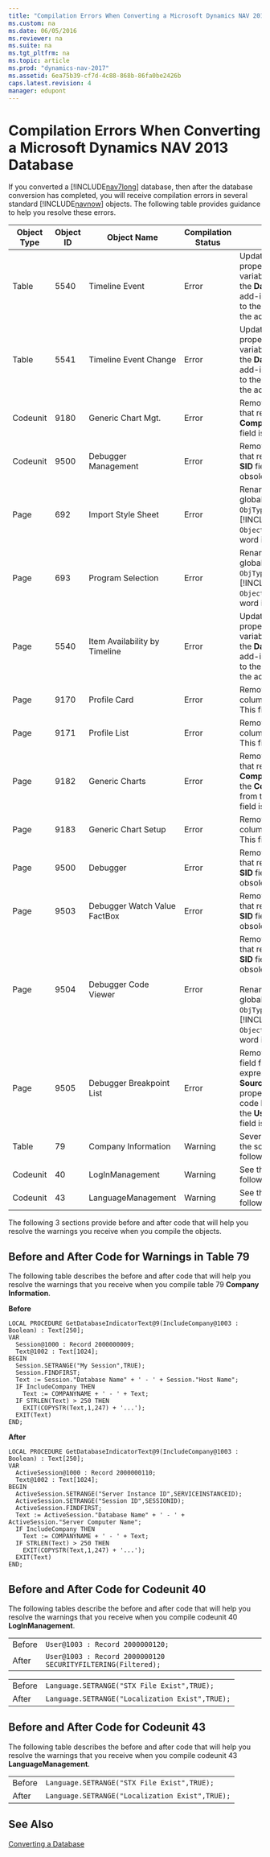 ```yaml
---
title: "Compilation Errors When Converting a Microsoft Dynamics NAV 2013 Database"
ms.custom: na
ms.date: 06/05/2016
ms.reviewer: na
ms.suite: na
ms.tgt_pltfrm: na
ms.topic: article
ms.prod: "dynamics-nav-2017"
ms.assetid: 6ea75b39-cf7d-4c88-868b-86fa0be2426b
caps.latest.revision: 4
manager: edupont
---
```

# Compilation Errors When Converting a Microsoft Dynamics NAV 2013 Database
If you converted a [!INCLUDE[nav7long](includes/nav7long_md.md)] database, then after the database conversion has completed, you will receive compilation errors in several standard [!INCLUDE[navnow](includes/navnow_md.md)] objects. The following table provides guidance to help you resolve these errors.  
  
|Object Type|Object ID|Object Name|Compilation Status|Solution|  
|-----------------|---------------|-----------------|------------------------|--------------|  
|Table|5540|Timeline Event|Error|Update the **Subtype** property of the variables that reference the **DataVisualization** add-in with references to the new version of the add-in.|  
|Table|5541|Timeline Event Change|Error|Update the **Subtype** property of the variables that reference the **DataVisualization** add-in with references to the new version of the add-in.|  
|Codeunit|9180|Generic Chart Mgt.|Error|Remove the code line that refers to the **Company** field. This field is obsolete.|  
|Codeunit|9500|Debugger Management|Error|Remove the code lines that refer to the **User SID** field. This field is obsolete.|  
|Page|692|Import Style Sheet|Error|Rename the `ObjectType` global variable to `ObjType`. In [!INCLUDE[navnowlong](includes/navnowlong_md.md)], `ObjectType` is a reserved word in C/AL.|  
|Page|693|Program Selection|Error|Rename the `ObjectType` global variable to `ObjType`. In [!INCLUDE[navnowlong](includes/navnowlong_md.md)], `ObjectType` is a reserved word in C/AL.|  
|Page|5540|Item Availability by Timeline|Error|Update the **Subtype** property of the variables that refer to the **DataVisualization** add-in with references to the new version of the add-in.|  
|Page|9170|Profile Card|Error|Remove the **Owner ID** column from the page. This field is obsolete.|  
|Page|9171|Profile List|Error|Remove the **Owner ID** column from the page. This field is obsolete.|  
|Page|9182|Generic Charts|Error|Remove the code line that refers to the **Company** field. Remove the **Company** column from the page. This field is obsolete.|  
|Page|9183|Generic Chart Setup|Error|Remove the **Company** column from the page. This field is obsolete.|  
|Page|9500|Debugger|Error|Remove the code lines that refer to the **User SID** field. This field is obsolete.|  
|Page|9503|Debugger Watch Value FactBox|Error|Remove the code lines that refer to the **User SID** field. This field is obsolete.|  
|Page|9504|Debugger Code Viewer|Error|Remove the code lines that refer to the **User SID** field. This field is obsolete.<br /><br /> Rename the `ObjectType` global variable to `ObjType`. In [!INCLUDE[navnowlong](includes/navnowlong_md.md)], `ObjectType` is a reserved word in C/AL.|  
|Page|9505|Debugger Breakpoint List|Error|Remove the **User SID** field from the expression in the **SourceTableView** property. Remove the code lines that refer to the **User SID** field. This field is obsolete.|  
|Table|79|Company Information|Warning|Several warnings. See the solution in the following section.|  
|Codeunit|40|LogInManagement|Warning|See the solution in the following section.|  
|Codeunit|43|LanguageManagement|Warning|See the solution in the following section.|  
  
 The following 3 sections provide before and after code that will help you resolve the warnings you receive when you compile the objects.  
  
## Before and After Code for Warnings in Table 79  
 The following table describes the before and after code that will help you resolve the warnings that you receive when you compile table 79 **Company Information**.  
  
 **Before**  
  
```  
LOCAL PROCEDURE GetDatabaseIndicatorText@9(IncludeCompany@1003 : Boolean) : Text[250];  
VAR  
  Session@1000 : Record 2000000009;  
  Text@1002 : Text[1024];   
BEGIN  
  Session.SETRANGE("My Session",TRUE);  
  Session.FINDFIRST;  
  Text := Session."Database Name" + ' - ' + Session."Host Name";  
  IF IncludeCompany THEN  
    Text := COMPANYNAME + ' - ' + Text;  
  IF STRLEN(Text) > 250 THEN  
    EXIT(COPYSTR(Text,1,247) + '...');  
  EXIT(Text)  
END;  
```  
  
 **After**  
  
```  
LOCAL PROCEDURE GetDatabaseIndicatorText@9(IncludeCompany@1003 : Boolean) : Text[250];  
VAR  
  ActiveSession@1000 : Record 2000000110;  
  Text@1002 : Text[1024];   
BEGIN  
  ActiveSession.SETRANGE("Server Instance ID",SERVICEINSTANCEID);  
  ActiveSession.SETRANGE("Session ID",SESSIONID);  
  ActiveSession.FINDFIRST;  
  Text := ActiveSession."Database Name" + ' - ' + ActiveSession."Server Computer Name";   
  IF IncludeCompany THEN  
    Text := COMPANYNAME + ' - ' + Text;  
  IF STRLEN(Text) > 250 THEN  
    EXIT(COPYSTR(Text,1,247) + '...');  
  EXIT(Text)  
END;  
```  
  
## Before and After Code for Codeunit 40  
 The following tables describe the before and after code that will help you resolve the warnings that you receive when you compile codeunit 40 **LogInManagement**.  
  
|||  
|-|-|  
|Before|`User@1003 : Record 2000000120;`|  
|After|`User@1003 : Record 2000000120 SECURITYFILTERING(Filtered);`|  
  
|||  
|-|-|  
|Before|`Language.SETRANGE("STX File Exist",TRUE);`|  
|After|`Language.SETRANGE("Localization Exist",TRUE);`|  
  
## Before and After Code for Codeunit 43  
 The following table describes the before and after code that will help you resolve the warnings that you receive when you compile codeunit 43 **LanguageManagement**.  
  
|||  
|-|-|  
|Before|`Language.SETRANGE("STX File Exist",TRUE);`|  
|After|`Language.SETRANGE("Localization Exist",TRUE);`|  
  
## See Also  
 [Converting a Database](Converting-a-Database.md)